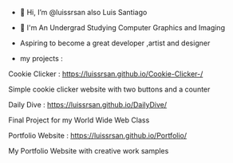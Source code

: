 - 👋 Hi, I’m @luissrsan also Luis Santiago
- 📓 I'm An Undergrad Studying Computer Graphics and Imaging
- Aspiring to become a great developer ,artist and designer


- my projects :
 




Cookie Clicker :  https://luissrsan.github.io/Cookie-Clicker-/

Simple cookie clicker website with two buttons and a counter 

Daily Dive :  https://luissrsan.github.io/DailyDive/

Final Project for my World Wide Web Class 

Portfolio Website :   https://luissrsan.github.io/Portfolio/

My Portfolio Website with creative work samples
